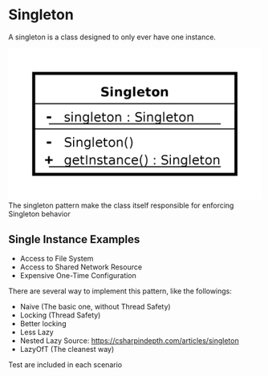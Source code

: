 # Singleton

A singleton is a class designed to only ever have one instance.

![Uml Diagram](/Creational/Singleton/Singleton/assets/uml.png)
The singleton pattern make the class itself responsible for enforcing Singleton behavior


## Single Instance Examples

- Access to File System
- Access to Shared Network Resource
- Expensive One-Time Configuration

There are several way to implement this pattern, like the followings:

- Naive (The basic one, without Thread Safety)
- Locking (Thread Safety)
- Better locking
- Less Lazy 
- Nested Lazy Source: https://csharpindepth.com/articles/singleton
- LazyOfT (The cleanest way)

Test are included in each scenario